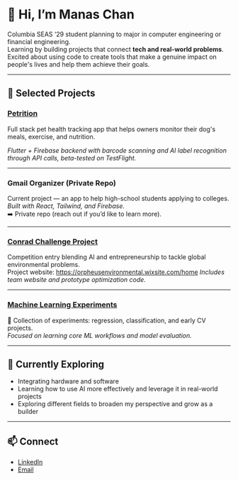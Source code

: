 # 👋 Hi, I’m Manas Chan

Columbia SEAS ‘29 student planning to major in computer engineering or financial engineering.  
Learning by building projects that connect **tech and real-world problems**.  
Excited about using code to create tools that make a genuine impact on people's lives and help them achieve their goals.

---

## 📌 Selected Projects

### [Petrition](https://github.com/goatchan28/pet_health_ai)
Full stack pet health tracking app that helps owners monitor their dog's meals, exercise, and nutrition.

*Flutter + Firebase backend with barcode scanning and AI label recognition through API calls, beta-tested on TestFlight.*

---

### Gmail Organizer (Private Repo)
Current project — an app to help high-school students applying to colleges.  
*Built with React, Tailwind, and Firebase.*  
➡️ Private repo (reach out if you’d like to learn more).

---

### [Conrad Challenge Project](https://github.com/goatchan28/conrad_challenge)
Competition entry blending AI and entrepreneurship to tackle global environmental problems.  
Project website: https://orpheusenvironmental.wixsite.com/home
*Includes team website and prototype optimization code.*

---

### [Machine Learning Experiments](https://github.com/goatchan28/ml_experiments)
🧠 Collection of experiments: regression, classification, and early CV projects.  
*Focused on learning core ML workflows and model evaluation.*

---

## 🌱 Currently Exploring
- Integrating hardware and software
- Learning how to use AI more effectively and leverage it in real-world projects  
- Exploring different fields to broaden my perspective and grow as a builder   

---

## 📫 Connect
- [LinkedIn](www.linkedin.com/in/manas-chan-049508315)  
- [Email](mc5269@columbia.edu)  
